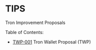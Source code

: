 # TIPS
Tron Improvement Proposals

Table of Contents:
- [TWP-001](https://github.com/tronprotocol/tips/blob/master/TWP-001.md) Tron Wallet Proposal (TWP)

